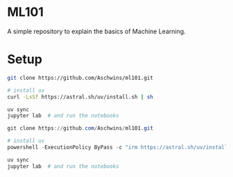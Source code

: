 # ML101

A simple repository to explain the basics of Machine Learning.

# Setup

```bash
git clone https://github.com/Aschwins/ml101.git

# install uv
curl -LsSf https://astral.sh/uv/install.sh | sh

uv sync
jupyter lab  # and run the notebooks
```

```powershell
git clone https://github.com/Aschwins/ml101.git

# install uv
powershell -ExecutionPolicy ByPass -c "irm https://astral.sh/uv/install.ps1 | iex"

uv sync
jupyter lab  # and run the notebooks
```